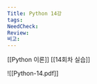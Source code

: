 ```yaml
---
Title: Python 14강
tags: 
NeedCheck: 
Review: 
비고:
---
```

[[Python 이론]]
[[14회차 실습]]

![[Python-14.pdf]]